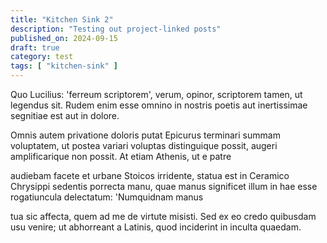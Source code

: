 ```yaml
---
title: "Kitchen Sink 2"
description: "Testing out project-linked posts"
published_on: 2024-09-15
draft: true
category: test
tags: [ "kitchen-sink" ]
---
```

Quo Lucilius: 'ferreum scriptorem', verum, opinor, scriptorem tamen, ut legendus sit. Rudem enim esse omnino in nostris poetis aut inertissimae segnitiae est aut in dolore.

Omnis autem privatione doloris putat Epicurus terminari summam voluptatem, ut postea variari voluptas distinguique possit, augeri amplificarique non possit. At etiam Athenis, ut e patre

audiebam facete et urbane Stoicos irridente, statua est in Ceramico Chrysippi sedentis porrecta manu, quae manus significet illum in hae esse rogatiuncula delectatum: 'Numquidnam manus

tua sic affecta, quem ad me de virtute misisti. Sed ex eo credo quibusdam usu venire; ut abhorreant a Latinis, quod inciderint in inculta quaedam.
